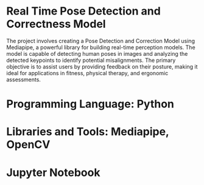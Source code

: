 # Real Time Pose Detection and Correctness Model
The project involves creating a Pose Detection and Correction Model using Mediapipe, a powerful library for building real-time perception models. The model is capable of detecting human poses in images and analyzing the detected keypoints to identify potential misalignments. The primary objective is to assist users by providing feedback on their posture, making it ideal for applications in fitness, physical therapy, and ergonomic assessments.

# Programming Language: Python
# Libraries and Tools: Mediapipe, OpenCV
# Jupyter Notebook
